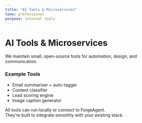 ```yaml
---
title: "AI Tools & Microservices"
tone: professional
purpose: internal tools
---
```


# AI Tools & Microservices

We maintain small, open-source tools for automation, design, and communication.

### Example Tools
- Email summariser + auto-tagger  
- Content classifier  
- Lead scoring engine  
- Image caption generator  

All tools can run locally or connect to ForgeAgent.  
They’re built to integrate smoothly with your existing stack.
